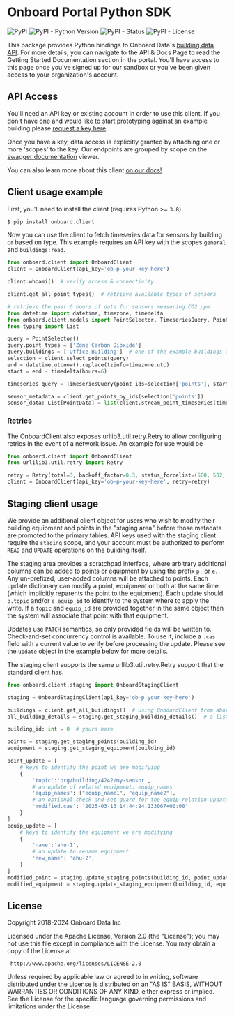 # Onboard Portal Python SDK

![PyPI](https://img.shields.io/pypi/v/onboard.client)
![PyPI - Python Version](https://img.shields.io/pypi/pyversions/onboard.client)
![PyPI - Status](https://img.shields.io/pypi/status/onboard.client)
![PyPI - License](https://img.shields.io/pypi/l/onboard.client)

This package provides Python bindings to Onboard Data's [building data API](https://portal.onboarddata.io).
For more details, you can navigate to the API & Docs Page to read the Getting Started Documentation section in the portal.
You'll have access to this page once you've signed up for our sandbox or you've been given access to your organization's account.

## API Access

You'll need an API key or existing account in order to use this client. If you don't have one and would like to start prototyping against an example building please [request a key here](https://onboarddata.io/sandbox).

Once you have a key, data access is explicitly granted by attaching one or more 'scopes' to the key. Our endpoints are grouped by scope on the [swagger documentation](https://api.onboarddata.io/swagger/) viewer.

You can also learn more about this client [on our docs!](https://onboard-api-wrappers-documentation.readthedocs.io/en/latest/index.html)

## Client usage example

First, you'll need to install the client (requires Python >= `3.8`)

```bash
$ pip install onboard.client
```

Now you can use the client to fetch timeseries data for sensors by building or based on type. This example requires an API key with the scopes `general` and `buildings:read`.

```python
from onboard.client import OnboardClient
client = OnboardClient(api_key='ob-p-your-key-here')

client.whoami()  # verify access & connectivity

client.get_all_point_types()  # retrieve available types of sensors

# retrieve the past 6 hours of data for sensors measuring CO2 ppm
from datetime import datetime, timezone, timedelta
from onboard.client.models import PointSelector, TimeseriesQuery, PointData
from typing import List

query = PointSelector()
query.point_types = ['Zone Carbon Dioxide']
query.buildings = ['Office Building']  # one of the example buildings available in the sandbox
selection = client.select_points(query)
end = datetime.utcnow().replace(tzinfo=timezone.utc)
start = end - timedelta(hours=6)

timeseries_query = TimeseriesQuery(point_ids=selection['points'], start=start, end=end)  # Or `TimeseriesQuery(selector=query, ...)`

sensor_metadata = client.get_points_by_ids(selection['points'])
sensor_data: List[PointData] = list(client.stream_point_timeseries(timeseries_query))
```

### Retries
The OnboardClient also exposes urllib3.util.retry.Retry to allow configuring retries in the event of a network issue. An example for use would be

```python
from onboard.client import OnboardClient
from urlilib3.util.retry import Retry

retry = Retry(total=3, backoff_factor=0.3, status_forcelist=(500, 502, 504))
client = OnboardClient(api_key='ob-p-your-key-here', retry=retry)

```

## Staging client usage

We provide an additional client object for users who wish to modify their building equipment and points in the "staging area" before those metadata are promoted to the primary tables. API keys used with the staging client require the `staging` scope, and your account must be authorized to perform `READ` and `UPDATE` operations on the building itself.

The staging area provides a scratchpad interface, where arbitrary additional columns can be added to points or equipment by using the prefix `p.` or `e.`. Any un-prefixed, user-added columns will be attached to points. Each update dictionary can modify a point, equipment or both at the same time (which implicitly reparents the point to the equipment). Each update should `p.topic` and/or `e.equip_id` to identify to the system where to apply the write. If a `topic` and `equip_id` are provided together in the same object then the system will associate that point with that equipment.

Updates use `PATCH` semantics, so only provided fields will be written to. Check-and-set concurrency control is available. To use it, include a `.cas` field with a current value to verify before processing the update. Please see the `update` object in the example below for more details.

The staging client supports the same urllib3.util.retry.Retry support that the standard client has.

```python
from onboard.client.staging import OnboardStagingClient

staging = OnboardStagingClient(api_key='ob-p-your-key-here')

buildings = client.get_all_buildings()  # using OnboardClient from above example
all_building_details = staging.get_staging_building_details()  # a list of building-level staging information objects

building_id: int = 0  # yours here

points = staging.get_staging_points(building_id)
equipment = staging.get_staging_equipment(building_id)

point_update = [
    # keys to identify the point we are modifying
    {
        'topic':'org/building/4242/my-sensor',
        # an update of related equipment: equip_names
        'equip_names': ["equip_name1", "equip_name2"],
        # an optional check-and-set guard for the equip relation update
        'modified.cas': '2025-03-13 14:44:24.133067+00:00'
    }
]
equip_update = [
    # keys to identify the equipment we are modifying
    {
        'name':'ahu-1',
        # an update to rename equipment
        'new_name': 'ahu-2',
    }
]
modified_point = staging.update_staging_points(building_id, point_update)
modified_equipment = staging.update_staging_equipment(building_id, equipment_update)
```

## License

 Copyright 2018-2024 Onboard Data Inc

 Licensed under the Apache License, Version 2.0 (the "License");
 you may not use this file except in compliance with the License.
 You may obtain a copy of the License at

     http://www.apache.org/licenses/LICENSE-2.0

 Unless required by applicable law or agreed to in writing, software
 distributed under the License is distributed on an "AS IS" BASIS,
 WITHOUT WARRANTIES OR CONDITIONS OF ANY KIND, either express or implied.
 See the License for the specific language governing permissions and
 limitations under the License.
